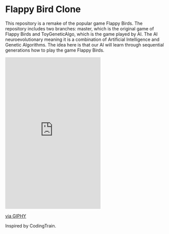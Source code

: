 # Flappy Bird Clone

This repository is a remake of the popular game Flappy Birds. The repository includes two branches: master, which is the original game of Flappy Birds and ToyGeneticAlgo, which is the game played by AI. The AI neuroevolutionary meaning it is a combination of Artificial Intelligence and Genetic Algorithms. The idea here is that our AI will learn through sequential generations how to play the game Flappy Birds. 

<iframe src="https://giphy.com/embed/Q72zwMTEvsDuCqcrNu" width="302" height="480" frameBorder="0" class="giphy-embed" allowFullScreen></iframe><p><a href="https://giphy.com/gifs/Q72zwMTEvsDuCqcrNu">via GIPHY</a></p>

Inspired by CodingTrain. 
